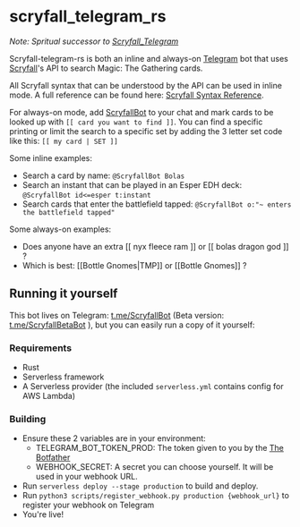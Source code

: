 # scryfall_telegram_rs #

*Note: Spritual successor to [Scryfall_Telegram](https://github.com/OliverHofkens/Scryfall_Telegram)*

Scryfall-telegram-rs is both an inline and always-on [Telegram](https://telegram.org/) bot that uses
[Scryfall](https://scryfall.com/)'s API to search Magic: The Gathering cards.

All Scryfall syntax that can be understood by the API can be used in inline mode. A full reference
can be found here: [Scryfall Syntax Reference](https://scryfall.com/docs/reference).

For always-on mode, add [ScryfallBot](https://t.me/ScryfallBot) to your chat and mark cards to be looked up with `[[ card you want to find ]]`.
You can find a specific printing or limit the search to a specific set by adding the 3 letter set code like this: `[[ my card | SET ]]`

Some inline examples:
- Search a card by name: `@ScryfallBot Bolas`
- Search an instant that can be played in an Esper EDH deck: `@ScryfallBot id<=esper t:instant`
- Search cards that enter the battlefield tapped: `@ScryfallBot o:"~ enters the battlefield tapped"`

Some always-on examples:
- Does anyone have an extra [[ nyx fleece ram ]] or [[ bolas dragon god ]] ?  
- Which is best: [[Bottle Gnomes|TMP]] or [[Bottle Gnomes]] ?

## Running it yourself

This bot lives on Telegram: [t.me/ScryfallBot](https://t.me/ScryfallBot) (Beta version: [t.me/ScryfallBetaBot](https://t.me/ScryfallBetaBot) ),
but you can easily run a copy of it yourself:

### Requirements
- Rust
- Serverless framework
- A Serverless provider (the included `serverless.yml` contains config for AWS Lambda)

### Building
- Ensure these 2 variables are in your environment:
    - TELEGRAM_BOT_TOKEN_PROD: The token given to you by the [The Botfather](https://core.telegram.org/bots#6-botfather)
    - WEBHOOK_SECRET: A secret you can choose yourself. It will be used in your webhook URL.
- Run `serverless deploy --stage production` to build and deploy.
- Run `python3 scripts/register_webhook.py production {webhook_url}` to register your webhook on Telegram
- You're live!
